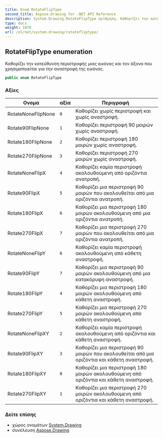 ```yaml
---
title: Enum RotateFlipType
second_title: Aspose.Drawing for .NET API Reference
description: System.Drawing.RotateFlipType αρίθμηση. Καθορίζει την κατεύθυνση περιστροφής μιας εικόνας και τον άξονα που χρησιμοποιείται για την αναστροφή της εικόνας.
type: docs
weight: 1070
url: /el/net/system.drawing/rotatefliptype/
---
```

## RotateFlipType enumeration

Καθορίζει την κατεύθυνση περιστροφής μιας εικόνας και τον άξονα που χρησιμοποιείται για την αναστροφή της εικόνας.

```csharp
public enum RotateFlipType
```

### Αξίες

| Ονομα | αξία | Περιγραφή |
| --- | --- | --- |
| RotateNoneFlipNone | `0` | Καθορίζει χωρίς περιστροφή και χωρίς αναστροφή. |
| Rotate90FlipNone | `1` | Καθορίζει περιστροφή 90 μοιρών χωρίς αναστροφή. |
| Rotate180FlipNone | `2` | Καθορίζει περιστροφή 180 μοιρών χωρίς αναστροφή. |
| Rotate270FlipNone | `3` | Καθορίζει περιστροφή 270 μοιρών χωρίς αναστροφή. |
| RotateNoneFlipX | `4` | Καθορίζει καμία περιστροφή ακολουθούμενη από οριζόντια ανατροπή. |
| Rotate90FlipX | `5` | Καθορίζει μια περιστροφή 90 μοιρών που ακολουθείται από μια οριζόντια ανατροπή. |
| Rotate180FlipX | `6` | Καθορίζει μια περιστροφή 180 μοιρών ακολουθούμενη από μια οριζόντια ανατροπή. |
| Rotate270FlipX | `7` | Καθορίζει μια περιστροφή 270 μοιρών που ακολουθείται από μια οριζόντια ανατροπή. |
| RotateNoneFlipY | `6` | Καθορίζει καμία περιστροφή ακολουθούμενη από κάθετη αναστροφή. |
| Rotate90FlipY | `7` | Καθορίζει μια περιστροφή 90 μοιρών ακολουθούμενη από μια κατακόρυφη αναστροφή. |
| Rotate180FlipY | `4` | Καθορίζει μια περιστροφή 180 μοιρών ακολουθούμενη από κάθετη αναστροφή. |
| Rotate270FlipY | `5` | Καθορίζει μια περιστροφή 270 μοιρών ακολουθούμενη από κάθετη αναστροφή. |
| RotateNoneFlipXY | `2` | Καθορίζει καμία περιστροφή ακολουθούμενη από οριζόντια και κάθετη αναστροφή. |
| Rotate90FlipXY | `3` | Καθορίζει μια περιστροφή 90 μοιρών που ακολουθείται από μια οριζόντια και κάθετη αναστροφή. |
| Rotate180FlipXY | `0` | Καθορίζει μια περιστροφή 180 μοιρών ακολουθούμενη από οριζόντια και κάθετη αναστροφή. |
| Rotate270FlipXY | `1` | Καθορίζει μια περιστροφή 270 μοιρών ακολουθούμενη από οριζόντια και κάθετη αναστροφή. |

### Δείτε επίσης

* χώρος ονομάτων [System.Drawing](../../system.drawing/)
* συνέλευση [Aspose.Drawing](../../)


